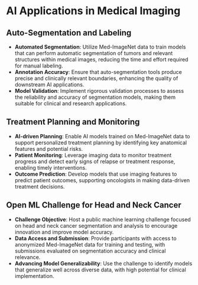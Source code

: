 # AI Applications in Medical Imaging

## Auto-Segmentation and Labeling

- **Automated Segmentation**: Utilize Med-ImageNet data to train models that
  can perform automatic segmentation of tumors and relevant structures within
  medical images, reducing the time and effort required for manual labeling.
- **Annotation Accuracy**: Ensure that auto-segmentation tools produce precise
  and clinically relevant boundaries, enhancing the quality of downstream AI
  applications.
- **Model Validation**: Implement rigorous validation processes to assess the
  reliability and accuracy of segmentation models, making them suitable for
  clinical and research applications.

## Treatment Planning and Monitoring

- **AI-driven Planning**: Enable AI models trained on Med-ImageNet data to
  support personalized treatment planning by identifying key anatomical
  features and potential risks.
- **Patient Monitoring**: Leverage imaging data to monitor treatment progress
  and detect early signs of relapse or treatment response, enabling timely
  interventions.
- **Outcome Prediction**: Develop models that use imaging features to predict
  patient outcomes, supporting oncologists in making data-driven treatment
  decisions.

## Open ML Challenge for Head and Neck Cancer

- **Challenge Objective**: Host a public machine learning challenge focused on
  head and neck cancer segmentation and analysis to encourage innovation and
  improve model accuracy.
- **Data Access and Submission**: Provide participants with access to
  anonymized Med-ImageNet data for training and testing, with submissions
  evaluated on segmentation accuracy and clinical relevance.
- **Advancing Model Generalizability**: Use the challenge to identify models
  that generalize well across diverse data, with high potential for clinical
  implementation.
